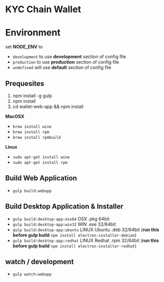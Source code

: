 # KYC Chain Wallet

# Environment
set **NODE_ENV** to
* ```development``` to use **development** section of config file
* ```production``` to use **production** section of config file
* ```undefined``` will use **default** section of config file

## Prequesites
1. npm install -g gulp
2. npm install
3. cd wallet-web-app && npm install

**MacOSX**
* ```brew install wine```
* ```brew install rpm```
* ```brew install rpmbuild```

**Linux**
* ```sudo apt-get install wine```
* ```sudo apt-get install rpm```

## Build Web Application
* ```gulp build:webapp```

## Build Desktop Application & Installer
* ```gulp build:desktop-app:osx64``` OSX .pkg 64bit
* ```gulp build:desktop-app:win32``` WIN .exe 32/64bit 
* ```gulp build:desktop-app:ubuntu``` LINUX Ubuntu .deb 32/64bit (**run this before  gulp build** ```npm install electron-installer-debian```)
* ```gulp build:desktop-app:redhat``` LINUX Redhat .rpm 32/64bit (**run this before  gulp build** ```npm install electron-installer-redhat```)


## watch / development
* ```gulp watch:webapp```